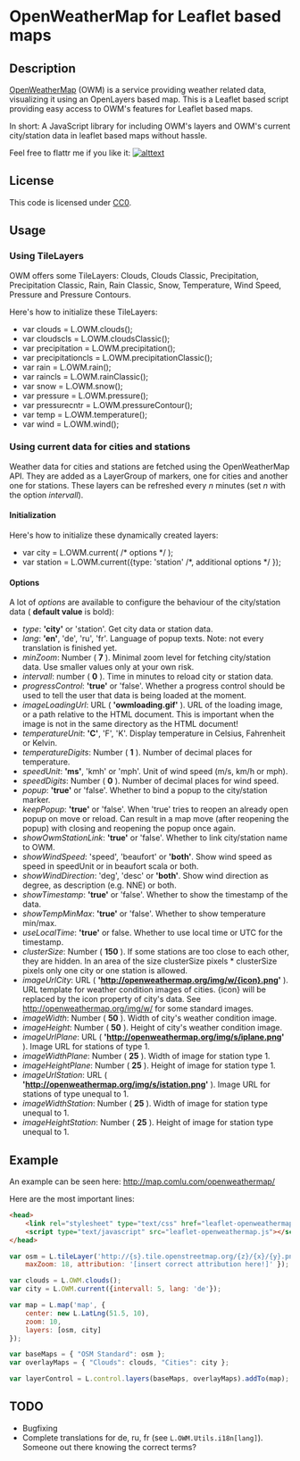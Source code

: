 # OpenWeatherMap for Leaflet based maps

## Description
[OpenWeatherMap](http://openweathermap.org/) (OWM) is a service providing weather related data, visualizing it using an OpenLayers based map. This is a Leaflet based script providing easy access to OWM's features for Leaflet based maps.

In short: A JavaScript library for including OWM's layers and OWM's current city/station data in leaflet based maps without hassle.

Feel free to flattr me if you like it: [![alttext](http://api.flattr.com/button/flattr-badge-large.png)](http://flattr.com/thing/1193685/)

## License

This code is licensed under [CC0](http://creativecommons.org/publicdomain/zero/1.0/ "Creative Commons Zero - Public Domain").

## Usage

### Using TileLayers

OWM offers some TileLayers: Clouds, Clouds Classic, Precipitation, Precipitation Classic, Rain, Rain Classic, Snow, Temperature, Wind Speed, Pressure and Pressure Contours.

Here's how to initialize these TileLayers:

* var clouds = L.OWM.clouds();
* var cloudscls = L.OWM.cloudsClassic();
* var precipitation = L.OWM.precipitation();
* var precipitationcls = L.OWM.precipitationClassic();
* var rain = L.OWM.rain();
* var raincls = L.OWM.rainClassic();
* var snow = L.OWM.snow();
* var pressure = L.OWM.pressure();
* var pressurecntr = L.OWM.pressureContour();
* var temp = L.OWM.temperature();
* var wind = L.OWM.wind();

### Using current data for cities and stations

Weather data for cities and stations are fetched using the OpenWeatherMap API. They are added as a LayerGroup of markers, one for cities and another one for stations. These layers can be refreshed every *n* minutes (set *n* with the option *intervall*).

#### Initialization

Here's how to initialize these dynamically created layers:

* var city = L.OWM.current( /* options */ );
* var station = L.OWM.current({type: 'station' /*, additional options */ });

#### Options

A lot of *options* are available to configure the behaviour of the city/station data ( **default value** is bold):

* *type*: **'city'** or 'station'. Get city data or station data.
* *lang*: **'en'**, 'de', 'ru', 'fr'. Language of popup texts. Note: not every translation is finished yet.
* *minZoom*: Number ( **7** ). Minimal zoom level for fetching city/station data. Use smaller values only at your own risk.
* *intervall*: number ( **0** ). Time in minutes to reload city or station data.
* *progressControl*: **'true'** or 'false'. Whether a progress control should be used to tell the user that data is being loaded at the moment.
* *imageLoadingUrl*: URL ( **'owmloading.gif'** ). URL of the loading image, or a path relative to the HTML document. This is important when the image is not in the same directory as the HTML document!
* *temperatureUnit*: **'C'**, 'F', 'K'. Display temperature in Celsius, Fahrenheit or Kelvin.
* *temperatureDigits*: Number ( **1** ). Number of decimal places for temperature.
* *speedUnit*: **'ms'**, 'kmh' or 'mph'. Unit of wind speed (m/s, km/h or mph).
* *speedDigits*: Number ( **0** ). Number of decimal places for wind speed.
* *popup*: **'true'** or 'false'. Whether to bind a popup to the city/station marker.
* *keepPopup*: **'true'** or 'false'. When 'true' tries to reopen an already open popup on move or reload. Can result in a map move (after reopening the popup) with closing and reopening the popup once again.
* *showOwmStationLink*: **'true'** or 'false'. Whether to link city/station name to OWM.
* *showWindSpeed*: 'speed', 'beaufort' or **'both'**. Show wind speed as speed in speedUnit or in beaufort scala or both.
* *showWindDirection*: 'deg', 'desc' or **'both'**. Show wind direction as degree, as description (e.g. NNE) or both.
* *showTimestamp*: **'true'** or 'false'. Whether to show the timestamp of the data.
* *showTempMinMax*: **'true'** or 'false'. Whether to show temperature min/max.
* *useLocalTime*: **'true'** or false. Whether to use local time or UTC for the timestamp.
* *clusterSize*: Number ( **150** ). If some stations are too close to each other, they are hidden. In an area of the size clusterSize pixels * clusterSize pixels only one city or one station is allowed.
* *imageUrlCity*: URL ( **'http://openweathermap.org/img/w/{icon}.png'** ). URL template for weather condition images of cities. {icon} will be replaced by the icon property of city's data. See http://openweathermap.org/img/w/ for some standard images.
* *imageWidth*: Number ( **50** ). Width of city's weather condition image.
* *imageHeight*: Number ( **50** ). Height of city's weather condition image.
* *imageUrlPlane*: URL ( **'http://openweathermap.org/img/s/iplane.png'** ). Image URL for stations of type 1.
* *imageWidthPlane*: Number ( **25** ). Width of image for station type 1.
* *imageHeightPlane*: Number ( **25** ). Height of image for station type 1.
* *imageUrlStation*: URL ( **'http://openweathermap.org/img/s/istation.png'** ). Image URL for stations of type unequal to 1.
* *imageWidthStation*: Number ( **25** ). Width of image for station type unequal to 1.
* *imageHeightStation*: Number ( **25** ). Height of image for station type unequal to 1.

## Example

An example can be seen here: http://map.comlu.com/openweathermap/

Here are the most important lines:

```html
<head>
	<link rel="stylesheet" type="text/css" href="leaflet-openweathermap.css" />
	<script type="text/javascript" src="leaflet-openweathermap.js"></script>
</head>
```

```js
var osm = L.tileLayer('http://{s}.tile.openstreetmap.org/{z}/{x}/{y}.png', {
	maxZoom: 18, attribution: '[insert correct attribution here!]' });

var clouds = L.OWM.clouds();
var city = L.OWM.current({intervall: 5, lang: 'de'});

var map = L.map('map', {
	center: new L.LatLng(51.5, 10),
	zoom: 10,
	layers: [osm, city]
});

var baseMaps = { "OSM Standard": osm };
var overlayMaps = { "Clouds": clouds, "Cities": city };

var layerControl = L.control.layers(baseMaps, overlayMaps).addTo(map);
```

## TODO

* Bugfixing
* Complete translations for de, ru, fr (see `L.OWM.Utils.i18n[lang]`). Someone out there knowing the correct terms?
